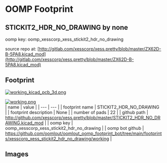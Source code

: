 # OOMP Footprint  
## STICKIT2_HDR_NO_DRAWING  by none  
  
oomp key: oomp_xesscorp_xess_stickit2_hdr_no_drawing  
  
source repo at: [http://gitlab.com/xesscorp/xess.pretty/blob/master/ZX62D-B-5PA8.kicad_mod](http://gitlab.com/xesscorp/xess.pretty/blob/master/ZX62D-B-5PA8.kicad_mod)  
## Footprint  
  
[![working_kicad_pcb_3d.png](working_kicad_pcb_3d_600.png)](working_kicad_pcb_3d.png)  
  
[![working.png](working_600.png)](working.png)  
| name | value | 
| --- | --- | 
| footprint name | STICKIT2_HDR_NO_DRAWING | 
| footprint description | None | 
| number of pads | 22 | 
| github path | http://github.com/xesscorp/xess.pretty/blob/master/STICKIT2_HDR_NO_DRAWING.kicad_mod | 
| oomp key | oomp_xesscorp_xess_stickit2_hdr_no_drawing | 
| oomp bot github | https://github.com/oomlout/oomlout_oomp_footprint_bot/tree/main/footprints/xesscorp_xess_stickit2_hdr_no_drawing/working | 
## Images  

